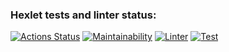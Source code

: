 ### Hexlet tests and linter status:
[![Actions Status](https://github.com/kimVictor888/frontend-project-lvl2/workflows/hexlet-check/badge.svg)](https://github.com/kimVictor888/frontend-project-lvl2/actions)
[![Maintainability](https://api.codeclimate.com/v1/badges/3543eed26c554239cd3e/maintainability)](https://codeclimate.com/github/kimVictor888/frontend-project-lvl2/maintainability)
[![Linter](https://github.com/kimVictor888/frontend-project-lvl2/actions/workflows/linter.yml/badge.svg)](https://github.com/kimVictor888/frontend-project-lvl2/actions/workflows/linter.yml)
[![Test](https://github.com/kimVictor888/frontend-project-lvl2/actions/workflows/test.yml/badge.svg)](https://github.com/kimVictor888/frontend-project-lvl2/actions/workflows/test.yml)